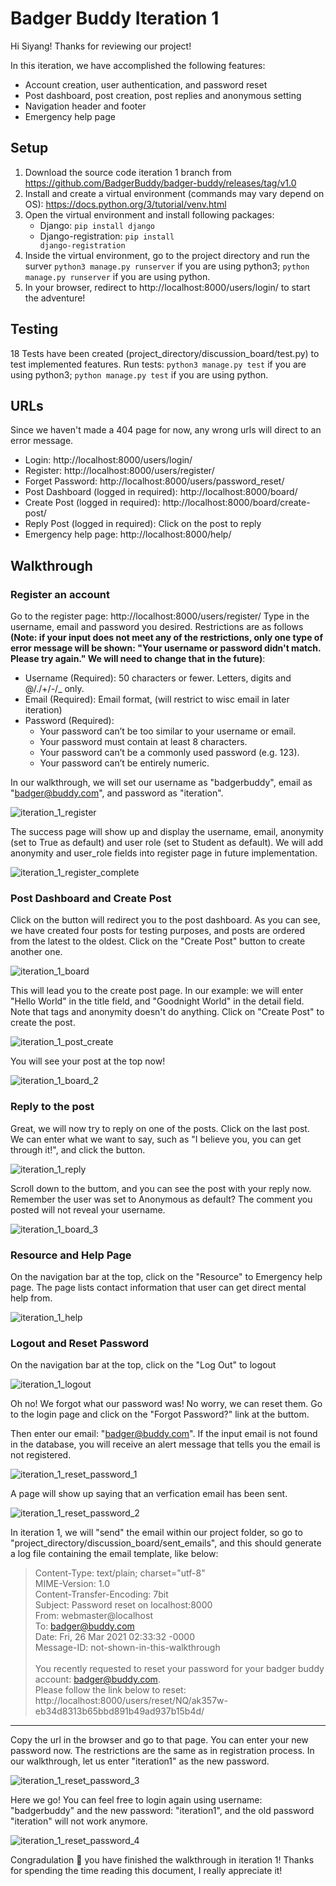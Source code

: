 # Badger Buddy Iteration 1
Hi Siyang! Thanks for reviewing our project!

In this iteration, we have accomplished the following features: 
* Account creation, user authentication, and password reset
* Post dashboard, post creation, post replies and anonymous setting
* Navigation header and footer
* Emergency help page

## Setup
1. Download the source code iteration 1 branch from https://github.com/BadgerBuddy/badger-buddy/releases/tag/v1.0
2. Install and create a virtual environment (commands may vary depend on OS): https://docs.python.org/3/tutorial/venv.html 
3. Open the virtual environment and install following packages:
   * Django: <code>pip install django</code>
   * Django-registration: <code>pip install django-registration</code>
4. Inside the virtual environment, go to the project directory and run the surver <code>python3 manage.py runserver</code> if you are using python3; <code>python manage.py runserver</code> if you are using python.
5. In your browser, redirect to http://localhost:8000/users/login/ to start the adventure!

## Testing
18 Tests have been created (project_directory/discussion_board/test.py) to test implemented features. 
Run tests: <code>python3 manage.py test</code> if you are using python3; <code>python manage.py test</code> if you are using python. 

## URLs
Since we haven't made a 404 page for now, any wrong urls will direct to an error message.
* Login: http://localhost:8000/users/login/
* Register: http://localhost:8000/users/register/
* Forget Password: http://localhost:8000/users/password_reset/
* Post Dashboard (logged in required): http://localhost:8000/board/
* Create Post (logged in required): http://localhost:8000/board/create-post/
* Reply Post (logged in required): Click on the post to reply
* Emergency help page: http://localhost:8000/help/

## Walkthrough
### Register an account
Go to the register page: http://localhost:8000/users/register/
Type in the username, email and password you desired. Restrictions are as follows **(Note: if your input does not meet any of the restrictions, only one type of error message will be shown: "Your username or password didn't match. Please try again." We will need to change that in the future)**:
* Username (Required): 50 characters or fewer. Letters, digits and @/./+/-/_ only.
* Email (Required): Email format, (will restrict to wisc email in later iteration)
* Password (Required):
  * Your password can’t be too similar to your username or email.
  * Your password must contain at least 8 characters.
  * Your password can’t be a commonly used password (e.g. 123).
  * Your password can’t be entirely numeric.


In our walkthrough, we will set our username as "badgerbuddy", email as "badger@buddy.com", and password as "iteration".


![iteration_1_register](/readme_images/iteration_1_register.png)


The success page will show up and display the username, email, anonymity (set to True as default) and user role (set to Student as default). We will add anonymity and user_role fields into register page in future implementation.

![iteration_1_register_complete](/readme_images/iteration_1_register_complete.png)

### Post Dashboard and Create Post

Click on the button will redirect you to the post dashboard. As you can see, we have created four posts for testing purposes, and posts are ordered from the latest to the oldest. Click on the "Create Post" button to create another one.

![iteration_1_board](/readme_images/iteration_1_board.png)

This will lead you to the create post page. In our example: we will enter "Hello World" in the title field, and "Goodnight World" in the detail field. Note that tags and anonymity doesn't do anything. Click on "Create Post" to create the post.

![iteration_1_post_create](/readme_images/iteration_1_post_create.png)

You will see your post at the top now!

![iteration_1_board_2](/readme_images/iteration_1_board_2.png)

### Reply to the post

Great, we will now try to reply on one of the posts. Click on the last post.\
We can enter what we want to say, such as "I believe you, you can get through it!", and click the button.

![iteration_1_reply](/readme_images/iteration_1_reply.png)

Scroll down to the buttom, and you can see the post with your reply now. Remember the user was set to Anonymous as default? The comment you posted will not reveal your username.

![iteration_1_board_3](/readme_images/iteration_1_board_3.png)

### Resource and Help Page

On the navigation bar at the top, click on the "Resource" to Emergency help page. The page lists contact information that user can get direct mental help from. 

![iteration_1_help](/readme_images/iteration_1_help.png)

### Logout and Reset Password

On the navigation bar at the top, click on the "Log Out" to logout

![iteration_1_logout](/readme_images/iteration_1_logout.png)

Oh no! We forgot what our password was! No worry, we can reset them. Go to the login page and click on the "Forgot Password?" link at the buttom. 

Then enter our email: "badger@buddy.com". If the input email is not found in the database, you will receive an alert message that tells you the email is not registered.

![iteration_1_reset_password_1](/readme_images/iteration_1_reset_password_1.png)

A page will show up saying that an verfication email has been sent. 

![iteration_1_reset_password_2](/readme_images/iteration_1_reset_password_2.png)

In iteration 1, we will "send" the email within our project folder, so go to "project_directory/discussion_board/sent_emails", and this should generate a log file containing the email template, like below: 

> Content-Type: text/plain; charset="utf-8"\
> MIME-Version: 1.0\
> Content-Transfer-Encoding: 7bit\
> Subject: Password reset on localhost:8000\
> From: webmaster@localhost\
> To: badger@buddy.com\
> Date: Fri, 26 Mar 2021 02:33:32 -0000\
> Message-ID: not-shown-in-this-walkthrough\
> \
> You recently requested to reset your password for your badger buddy account: badger@buddy.com. \
> Please follow the link below to reset:\
> http://localhost:8000/users/reset/NQ/ak357w-eb34d8313b65bbd891b49ad937b15b4d/
-------------------------------------------------------------------------------

Copy the url in the browser and go to that page. You can enter your new password now. The restrictions are the same as in registration process. In our walkthrough, let us enter "iteration1" as the new password.

![iteration_1_reset_password_3](/readme_images/iteration_1_reset_password_3.png)

Here we go! You can feel free to login again using username: "badgerbuddy" and the new password: "iteration1", and the old password "iteration" will not work anymore.

![iteration_1_reset_password_4](/readme_images/iteration_1_reset_password_4.png)

Congradulation :tada: you have finished the walkthrough in iteration 1! Thanks for spending the time reading this document, I really appreciate it!
